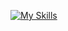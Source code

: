 
[![My Skills](https://skillicons.dev/icons?i=java,spring,maven,nodejs,typescript,react,sequelize,mysql,postgres,mongodb,docker)](https://skillicons.dev)
